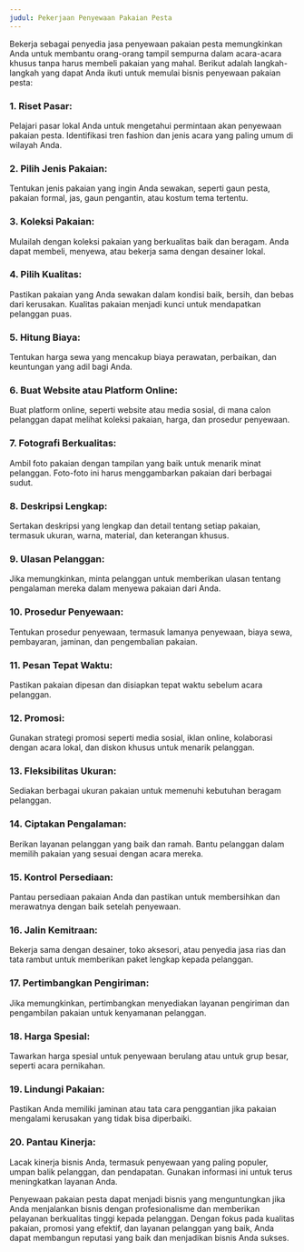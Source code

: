 ```yaml
---
judul: Pekerjaan Penyewaan Pakaian Pesta
---
```


Bekerja sebagai penyedia jasa penyewaan pakaian pesta memungkinkan Anda untuk membantu orang-orang tampil sempurna dalam acara-acara khusus tanpa harus membeli pakaian yang mahal. Berikut adalah langkah-langkah yang dapat Anda ikuti untuk memulai bisnis penyewaan pakaian pesta:

### 1. **Riset Pasar:**
Pelajari pasar lokal Anda untuk mengetahui permintaan akan penyewaan pakaian pesta. Identifikasi tren fashion dan jenis acara yang paling umum di wilayah Anda.

### 2. **Pilih Jenis Pakaian:**
Tentukan jenis pakaian yang ingin Anda sewakan, seperti gaun pesta, pakaian formal, jas, gaun pengantin, atau kostum tema tertentu.

### 3. **Koleksi Pakaian:**
Mulailah dengan koleksi pakaian yang berkualitas baik dan beragam. Anda dapat membeli, menyewa, atau bekerja sama dengan desainer lokal.

### 4. **Pilih Kualitas:**
Pastikan pakaian yang Anda sewakan dalam kondisi baik, bersih, dan bebas dari kerusakan. Kualitas pakaian menjadi kunci untuk mendapatkan pelanggan puas.

### 5. **Hitung Biaya:**
Tentukan harga sewa yang mencakup biaya perawatan, perbaikan, dan keuntungan yang adil bagi Anda.

### 6. **Buat Website atau Platform Online:**
Buat platform online, seperti website atau media sosial, di mana calon pelanggan dapat melihat koleksi pakaian, harga, dan prosedur penyewaan.

### 7. **Fotografi Berkualitas:**
Ambil foto pakaian dengan tampilan yang baik untuk menarik minat pelanggan. Foto-foto ini harus menggambarkan pakaian dari berbagai sudut.

### 8. **Deskripsi Lengkap:**
Sertakan deskripsi yang lengkap dan detail tentang setiap pakaian, termasuk ukuran, warna, material, dan keterangan khusus.

### 9. **Ulasan Pelanggan:**
Jika memungkinkan, minta pelanggan untuk memberikan ulasan tentang pengalaman mereka dalam menyewa pakaian dari Anda.

### 10. **Prosedur Penyewaan:**
Tentukan prosedur penyewaan, termasuk lamanya penyewaan, biaya sewa, pembayaran, jaminan, dan pengembalian pakaian.

### 11. **Pesan Tepat Waktu:**
Pastikan pakaian dipesan dan disiapkan tepat waktu sebelum acara pelanggan.

### 12. **Promosi:**
Gunakan strategi promosi seperti media sosial, iklan online, kolaborasi dengan acara lokal, dan diskon khusus untuk menarik pelanggan.

### 13. **Fleksibilitas Ukuran:**
Sediakan berbagai ukuran pakaian untuk memenuhi kebutuhan beragam pelanggan.

### 14. **Ciptakan Pengalaman:**
Berikan layanan pelanggan yang baik dan ramah. Bantu pelanggan dalam memilih pakaian yang sesuai dengan acara mereka.

### 15. **Kontrol Persediaan:**
Pantau persediaan pakaian Anda dan pastikan untuk membersihkan dan merawatnya dengan baik setelah penyewaan.

### 16. **Jalin Kemitraan:**
Bekerja sama dengan desainer, toko aksesori, atau penyedia jasa rias dan tata rambut untuk memberikan paket lengkap kepada pelanggan.

### 17. **Pertimbangkan Pengiriman:**
Jika memungkinkan, pertimbangkan menyediakan layanan pengiriman dan pengambilan pakaian untuk kenyamanan pelanggan.

### 18. **Harga Spesial:**
Tawarkan harga spesial untuk penyewaan berulang atau untuk grup besar, seperti acara pernikahan.

### 19. **Lindungi Pakaian:**
Pastikan Anda memiliki jaminan atau tata cara penggantian jika pakaian mengalami kerusakan yang tidak bisa diperbaiki.

### 20. **Pantau Kinerja:**
Lacak kinerja bisnis Anda, termasuk penyewaan yang paling populer, umpan balik pelanggan, dan pendapatan. Gunakan informasi ini untuk terus meningkatkan layanan Anda.

Penyewaan pakaian pesta dapat menjadi bisnis yang menguntungkan jika Anda menjalankan bisnis dengan profesionalisme dan memberikan pelayanan berkualitas tinggi kepada pelanggan. Dengan fokus pada kualitas pakaian, promosi yang efektif, dan layanan pelanggan yang baik, Anda dapat membangun reputasi yang baik dan menjadikan bisnis Anda sukses.